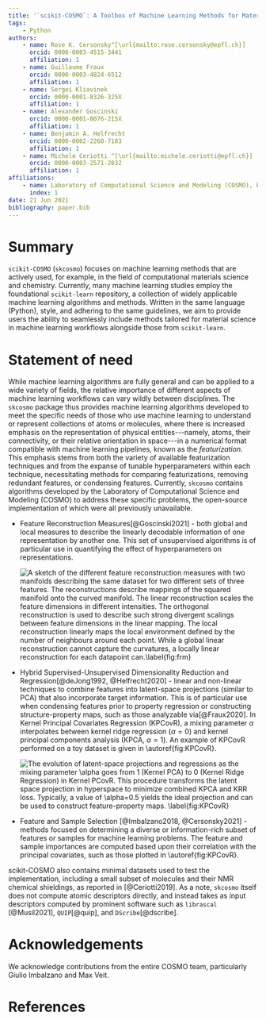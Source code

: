 ```yaml
---
title: '`scikit-COSMO`: A Toolbox of Machine Learning Methods for Materials Science'
tags:
    - Python
authors:
    - name: Rose K. Cersonsky^[\url{mailto:rose.cersonsky@epfl.ch}]
      orcid: 0000-0003-4515-3441
      affiliation: 1
    - name: Guillaume Fraux
      orcid: 0000-0003-4824-6512
      affiliation: 1
    - name: Sergei Kliavinek
      orcid: 0000-0001-8326-325X
      affiliation: 1
    - name: Alexander Goscinski
      orcid: 0000-0001-8076-215X
      affiliation: 1
    - name: Benjamin A. Helfrecht
      orcid: 0000-0002-2260-7183
      affiliation: 1
    - name: Michele Ceriotti ^[\url{mailto:michele.ceriotti@epfl.ch}]
      orcid: 0000-0003-2571-2832
      affiliation: 1
affiliations:
    - name: Laboratory of Computational Science and Modeling (COSMO), École Polytechnique Fédérale de Lausanne(EPFL), Lausanne, Switzerland
      index: 1
date: 21 Jun 2021
bibliography: paper.bib
---
```


# Summary

`scikit-COSMO` (`skcosmo`) focuses on machine learning methods that are actively used, for example, in the field of computational materials science and chemistry. Currently, many
machine learning studies employ the foundational `scikit-learn` repository, a
collection of widely applicable machine learning algorithms and methods.
Written in the same language (Python), style, and adhering to the same guidelines, we aim to provide
users the ability to seamlessly include methods tailored for material science in machine learning
workflows alongside those from `scikit-learn`.

# Statement of need

While machine learning algorithms are fully general and can be applied to a wide variety of fields, the relative importance of different aspects of machine learning workflows can vary wildly between disciplines. The `skcosmo` package thus provides machine learning algorithms developed to meet the specific needs of those who use machine learning to understand or represent collections of atoms or molecules, where there is increased emphasis on the representation of physical entities---namely, atoms, their connectivity, or their relative orientation in space---in a numerical format compatible with machine learning pipelines, known as the _featurization_. This emphasis stems from both the variety of available featurization techniques and from the expanse of tunable hyperparameters within each technique, necessitating methods for comparing featurizations, removing redundant features, or condensing features. Currently, `skcosmo` contains algorithms developed by the Laboratory of Computational Science and Modeling (COSMO) to address these specific problems, the open-source implementation of which were all previously unavailable.

- Feature Reconstruction Measures[@Goscinski2021] - both global and local measures
to describe the linearly decodable information of one representation by another one.
This set of unsupervised algorithms is of particular use in quantifying the effect
of hyperparameters on representations.

    ![**A sketch of the different feature reconstruction measures** with two manifolds describing the same dataset for two different sets of three features. The reconstructions describe mappings of the squared manifold onto the curved manifold. The linear reconstruction scales the feature dimensions in different intensities. The orthogonal reconstruction is used to describe such strong divergent scalings between feature dimensions in the linear mapping. The local reconstruction linearly maps the local environment defined by the number of neighbours around each point. While a global linear reconstruction cannot capture the curvatures, a locally linear reconstruction for each datapoint can.\label{fig:frm}](frm.png)


- Hybrid Supervised-Unsupervised Dimensionality Reduction and Regression[@deJong1992, @Helfrecht2020] - linear and
non-linear techniques to combine features into latent-space projections
(similar to PCA) that also incorporate target information. This is of particular
use when condensing features prior to property regression or constructing
structure-property maps, such as those analyzable via[@Fraux2020]. In Kernel Principal Covariates Regression (KPCovR), a mixing parameter $\alpha$ interpolates
between kernel ridge regression ($\alpha=0$) and kernel principal
components analysis (KPCA, $\alpha=1$). An example of KPCovR performed on a toy dataset is given in \autoref{fig:KPCovR}.

    ![**The evolution of latent-space projections and regressions as the mixing parameter $\alpha$ goes from 1 (Kernel PCA) to 0 (Kernel Ridge Regression) in Kernel PCovR.** This procedure transforms the latent space projection in hyperspace to minimize combined KPCA and KRR loss. Typically, a value of $\alpha=0.5$ yields the ideal projection and can be used to construct feature-property maps. \label{fig:KPCovR}](toy_kpcovr.png)


- Feature and Sample Selection [@Imbalzano2018, @Cersonsky2021] - methods focused on determining
a diverse or information-rich subset of features or samples for machine learning problems. The feature and sample importances are computed based upon their correlation with the principal covariates, such as those plotted in \autoref{fig:KPCovR}.

scikit-COSMO also contains minimal datasets used to test the implementation, including a small subset of molecules and their NMR chemical shieldings, as reported in [@Ceriotti2019]. As a note, `skcosmo` itself does not compute atomic descriptors directly, and instead takes as input descriptors computed by prominent software such as `librascal` [@Musil2021], `QUIP`[@quip], and `DScribe`[@dscribe].

# Acknowledgements

We acknowledge contributions from the entire COSMO team, particularly
Giulio Imbalzano and Max Veit.

# References  
